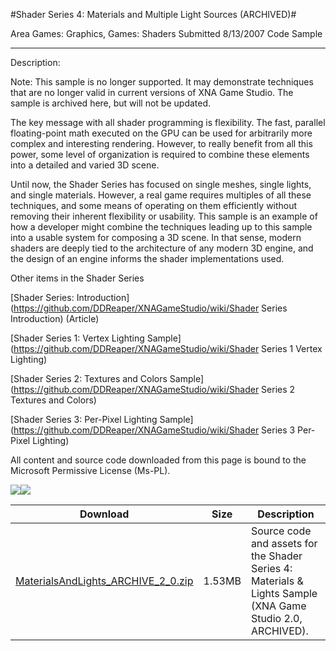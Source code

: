 #Shader Series 4: Materials and Multiple Light Sources (ARCHIVED)#

Area
Games: Graphics, Games: Shaders
Submitted
8/13/2007
Code Sample

---

Description:

Note: This sample is no longer supported. It may demonstrate techniques that are no longer valid in current versions of XNA Game Studio. The sample is archived here, but will not be updated.

The key message with all shader programming is flexibility. The fast, parallel floating-point math executed on the GPU can be used for arbitrarily more complex and interesting rendering. However, to really benefit from all this power, some level of organization is required to combine these elements into a detailed and varied 3D scene.

Until now, the Shader Series has focused on single meshes, single lights, and single materials. However, a real game requires multiples of all these techniques, and some means of operating on them efficiently without removing their inherent flexibility or usability. This sample is an example of how a developer might combine the techniques leading up to this sample into a usable system for composing a 3D scene. In that sense, modern shaders are deeply tied to the architecture of any modern 3D engine, and the design of an engine informs the shader implementations used.

Other items in the Shader Series

[Shader Series: Introduction](https://github.com/DDReaper/XNAGameStudio/wiki/Shader Series Introduction) (Article)

[Shader Series 1: Vertex Lighting Sample](https://github.com/DDReaper/XNAGameStudio/wiki/Shader Series 1 Vertex Lighting)

[Shader Series 2: Textures and Colors Sample](https://github.com/DDReaper/XNAGameStudio/wiki/Shader Series 2 Textures and Colors)

[Shader Series 3: Per-Pixel Lighting Sample](https://github.com/DDReaper/XNAGameStudio/wiki/Shader Series 3 Per-Pixel Lighting)




All content and source code downloaded from this page is bound to the Microsoft Permissive License (Ms-PL).

![](https://github.com/DDReaper/XNAGameStudio/blob/master/Images/XNA_Shader4_Materials_MultiLights_01_small.jpg)![](https://github.com/DDReaper/XNAGameStudio/blob/master/Images/XNA_Shader4_Materials_MultiLights_02_small.jpg)

	
Download | Size | Description
---|---|---|
[MaterialsAndLights_ARCHIVE_2_0.zip](https://github.com/DDReaper/XNAGameStudio/blob/master/Samples/MaterialsAndLights_ARCHIVE_2_0.zip?raw=true) | 1.53MB | Source code and assets for the Shader Series 4: Materials & Lights Sample (XNA Game Studio 2.0, ARCHIVED). 